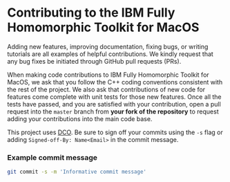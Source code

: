 # Contributing to the IBM Fully Homomorphic Toolkit for MacOS

Adding new features, improving documentation, fixing bugs, or writing tutorials are all examples of helpful contributions. 
We kindly request that any bug fixes be initiated through GitHub pull requests (PRs). 

When making code contributions to IBM Fully Homomorphic Toolkit for MacOS, we ask that you follow the C++ coding conventions consistent with the rest of the project. We also ask that contributions of new code for features come complete with unit tests for those new features. Once all the tests have passed, and you are satisfied with your contribution, open a pull request into the `master` branch from **your fork of the repository** to request adding your contributions into the main code base.


This project uses [DCO](https://developercertificate.org/). 
Be sure to sign off your commits using the `-s` flag or adding `Signed-off-By: Name<Email>` in the commit message.

### Example commit message
```bash
git commit -s -m 'Informative commit message'
```


